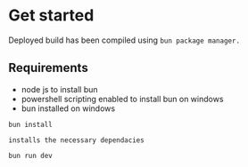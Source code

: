 # Get started
Deployed build has been compiled using `bun package manager.`

## Requirements
- node js to install bun
- powershell scripting enabled to install bun on windows
- bun installed on windows 

```
bun install
```
`installs the necessary dependacies`
```
bun run dev
```